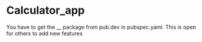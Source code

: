 # Calculator_app
You have to get the __ package from pub.dev in pubspec.yaml.
This is open for others to add new features

